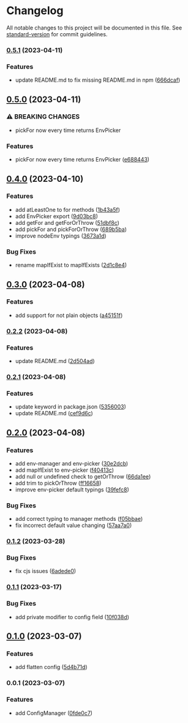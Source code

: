 # Changelog

All notable changes to this project will be documented in this file. See [standard-version](https://github.com/conventional-changelog/standard-version) for commit guidelines.

### [0.5.1](https://github.com/allohamora/config-manager/compare/0.5.0...0.5.1) (2023-04-11)

### Features

- update README.md to fix missing README.md in npm ([666dcaf](https://github.com/allohamora/config-manager/commit/666dcaf614c9813ccad0bdf5d6b4fab22b3563dc))

## [0.5.0](https://github.com/allohamora/config-manager/compare/0.4.0...0.5.0) (2023-04-11)

### ⚠ BREAKING CHANGES

- pickFor now every time returns EnvPicker

### Features

- pickFor now every time returns EnvPicker ([e688443](https://github.com/allohamora/config-manager/commit/e688443b8f845bb7a5049d2e3663d3c87d0c7390))

## [0.4.0](https://github.com/allohamora/config-manager/compare/0.3.0...0.4.0) (2023-04-10)

### Features

- add atLeastOne to for methods ([1b43a5f](https://github.com/allohamora/config-manager/commit/1b43a5f01bf231d7f4935d62b0d7581b080f94d1))
- add EnvPicker export ([9d03bc8](https://github.com/allohamora/config-manager/commit/9d03bc874e0d65416a18ac1b0f3a02af915fbcf0))
- add getFor and getForOrThrow ([51dbf8c](https://github.com/allohamora/config-manager/commit/51dbf8c2c98af632758ce2dcd9e866d184207066))
- add pickFor and pickForOrThrow ([689b5ba](https://github.com/allohamora/config-manager/commit/689b5baabe7acf9c88ae25d668d60deca31b9649))
- improve nodeEnv typings ([3673a1d](https://github.com/allohamora/config-manager/commit/3673a1da2baeba6a0f462f671fa5ec2f99981a8a))

### Bug Fixes

- rename mapIfExist to mapIfExists ([2d1c8e4](https://github.com/allohamora/config-manager/commit/2d1c8e4fb0a7b0d22ff61a23434fdf142e7cf19f))

## [0.3.0](https://github.com/allohamora/config-manager/compare/0.2.2...0.3.0) (2023-04-08)

### Features

- add support for not plain objects ([a45151f](https://github.com/allohamora/config-manager/commit/a45151f809540db7d019631123ebbba43568e9e8))

### [0.2.2](https://github.com/allohamora/config-manager/compare/0.2.1...0.2.2) (2023-04-08)

### Features

- update README.md ([2d504ad](https://github.com/allohamora/config-manager/commit/2d504ad024113909f832be252ee1583d070cb896))

### [0.2.1](https://github.com/allohamora/config-manager/compare/0.2.0...0.2.1) (2023-04-08)

### Features

- update keyword in package.json ([5356003](https://github.com/allohamora/config-manager/commit/5356003a3b519ffc5b46c98202d9f16b83a5a304))
- update README.md ([cef9d6c](https://github.com/allohamora/config-manager/commit/cef9d6c56f39127fd735aeab3aa2d4a6a3df6434))

## [0.2.0](https://github.com/allohamora/config-manager/compare/0.1.2...0.2.0) (2023-04-08)

### Features

- add env-manager and env-picker ([30e2dcb](https://github.com/allohamora/config-manager/commit/30e2dcbbc637891d18272116b4186b3ea5035565))
- add mapIfExist to env-picker ([f40413c](https://github.com/allohamora/config-manager/commit/f40413c9efa40a6d16fcfbae0bed9b1b64c0029b))
- add null or undefined check to getOrThrow ([66da1ee](https://github.com/allohamora/config-manager/commit/66da1ee7d35110a05fc5afcab8b2ce1f7e240994))
- add trim to pickOrThrow ([ff16658](https://github.com/allohamora/config-manager/commit/ff16658f4669215ecd7d5c4c50c5a47d6e5e1c63))
- improve env-picker default typings ([39fefc8](https://github.com/allohamora/config-manager/commit/39fefc8c654f158680295bbc25fbb034a5c28f0e))

### Bug Fixes

- add correct typing to manager methods ([f05bbae](https://github.com/allohamora/config-manager/commit/f05bbae391e899fa3a31301ce3ffeee1db51e331))
- fix incorrect default value changing ([57aa7a0](https://github.com/allohamora/config-manager/commit/57aa7a095d66586e9ccebc82e93ddf3feed54046))

### [0.1.2](https://github.com/allohamora/config-manager/compare/0.1.1...0.1.2) (2023-03-28)

### Bug Fixes

- fix cjs issues ([6adede0](https://github.com/allohamora/config-manager/commit/6adede01834b01edbacb4bf71eea8238badae3f2))

### [0.1.1](https://github.com/allohamora/config-manager/compare/0.1.0...0.1.1) (2023-03-17)

### Bug Fixes

- add private modifier to config field ([10f038d](https://github.com/allohamora/config-manager/commit/10f038d6006c5c602fee7d2e16fd2bb09a12a741))

## [0.1.0](https://github.com/allohamora/config-manager/compare/0.0.1...0.1.0) (2023-03-07)

### Features

- add flatten config ([5d4b71d](https://github.com/allohamora/config-manager/commit/5d4b71d2ee318a22fd0c3e218833ec4d3b368949))

### 0.0.1 (2023-03-07)

### Features

- add ConfigManager ([0fde0c7](https://github.com/allohamora/config-manager/commit/0fde0c7f5e14204dfd88e460e809d996ebc0c5b0))
